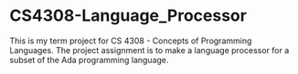 # CS4308-Language_Processor
This is my term project for CS 4308 - Concepts of Programming Languages. The project assignment is to make a language processor for a subset of the Ada programming language.
